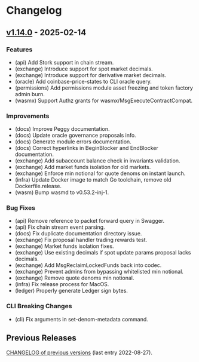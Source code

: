 <!--
Guiding Principles:

Changelogs are for humans, not machines.
There should be an entry for every single version.
The same types of changes should be grouped.
Versions and sections should be linkable.
The latest version comes first.
The release date of each version is displayed.

Usage:

Change log entries are to be added to the Unreleased section under the
appropriate stanza (see below). Each entry is required to include a tag and
the Github PR reference in the following format:

* (<tag>) \#<pr-number> message

The tag should consist of where the change is being made ex. (exchange), (iavl), (rpc)
The PR numbers must be later be link-ified during the release process so you do
not have to worry about including a link manually, but you can if you wish.

Types of changes (Stanzas):

"Features" for new features.
"Improvements" for changes in existing functionality and performance improvements.
"Deprecated" for soon-to-be removed features.
"Bug Fixes" for any bug fixes, except security related.
"Security" for security related changes and exploit fixes. NOT EXPORTED in auto-publishing process.
"API Breaking" for breaking Protobuf, gRPC and REST routes and types used by end-users.
"CLI Breaking" for breaking CLI commands.
Ref: https://keepachangelog.com/en/1.1.0/
-->

# Changelog

## [v1.14.0](https://github.com/InjectiveFoundation/injective-core/releases/tag/v1.14.0) - 2025-02-14

### Features

* (api)  Add Stork support in chain stream.
* (exchange)  Introduce support for spot market decimals.
* (exchange)  Introduce support for derivative market decimals.
* (oracle)  Add coinbase-price-states to CLI oracle query.
* (permissions)  Add permissions module asset freezing and token factory admin burn.
* (wasmx)  Support Authz grants for wasmx/MsgExecuteContractCompat.

### Improvements

* (docs)  Improve Peggy documentation.
* (docs)  Update oracle governance proposals info.
* (docs)  Generate module errors documentation.
* (docs)  Correct hyperlinks in BeginBlocker and EndBlocker documentation.
* (exchange)  Add subaccount balance check in invariants validation.
* (exchange)  Add market funds isolation for old markets.
* (exchange)  Enforce min notional for quote denoms on instant launch.
* (infra)  Update Docker image to match Go toolchain, remove old Dockerfile.release.
* (wasm)  Bump wasmd to v0.53.2-inj-1.

### Bug Fixes

* (api)  Remove reference to packet forward query in Swagger.
* (api)  Fix chain stream event parsing.
* (docs)  Fix duplicate documentation directory issue.
* (exchange)  Fix proposal handler trading rewards test.
* (exchange)  Market funds isolation fixes.
* (exchange)  Use existing decimals if spot update params proposal lacks decimals.
* (exchange)  Add MsgReclaimLockedFunds back into codec.
* (exchange)  Prevent admins from bypassing whitelisted min notional.
* (exchange)  Remove quote denoms min notional.
* (infra)  Fix release process for MacOS.
* (ledger)  Properly generate Ledger sign bytes.

### CLI Breaking Changes

* (cli)  Fix arguments in set-denom-metadata command.

## Previous Releases

[CHANGELOG of previous versions](https://github.com/InjectiveFoundation/injective-core/blob/v1.8/CHANGELOG.md#v17---2022-08-27) (last entry 2022-08-27).

